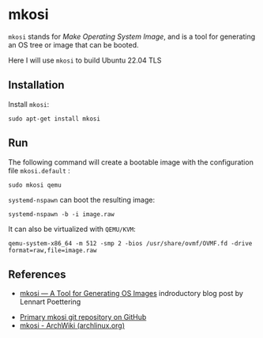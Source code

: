 # mkosi
`mkosi` stands for *Make Operating System Image*, and is a tool for generating an OS tree or image that can be booted.

Here I will use `mkosi` to build Ubuntu 22.04 TLS

## Installation

Install `mkosi`:

```shell
sudo apt-get install mkosi
```

## Run

The following command will create a bootable image with the configuration file `mkosi.default` :

```shell
sudo mkosi qemu
```

`systemd-nspawn` can boot the resulting image:

```shell
systemd-nspawn -b -i image.raw
```

It can also be virtualized with `QEMU/KVM`:

```shell
qemu-system-x86_64 -m 512 -smp 2 -bios /usr/share/ovmf/OVMF.fd -drive format=raw,file=image.raw
```

## References

+ [mkosi — A Tool for Generating OS Images](http://0pointer.net/blog/mkosi-a-tool-for-generating-os-images.html) indroductory blog post by Lennart Poettering

- [Primary mkosi git repository on GitHub](https://github.com/systemd/mkosi/)
- [mkosi - ArchWiki (archlinux.org)](https://wiki.archlinux.org/title/Mkosi)
